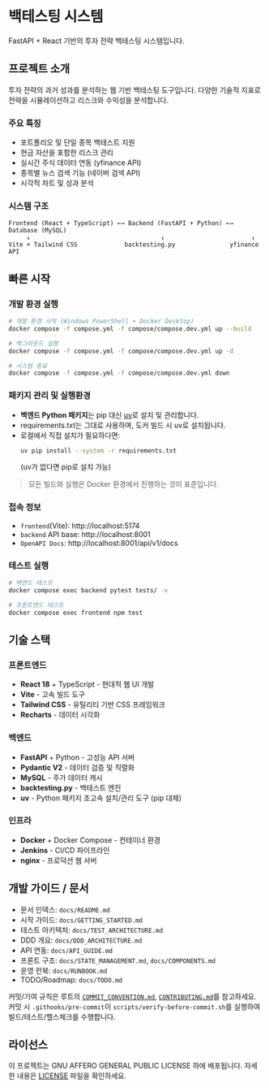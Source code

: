 # 백테스팅 시스템

FastAPI + React 기반의 투자 전략 백테스팅 시스템입니다.

## 프로젝트 소개

투자 전략의 과거 성과를 분석하는 웹 기반 백테스팅 도구입니다. 다양한 기술적 지표로 전략을 시뮬레이션하고 리스크와 수익성을 분석합니다.

### 주요 특징
- 포트폴리오 및 단일 종목 백테스트 지원
- 현금 자산을 포함한 리스크 관리
- 실시간 주식 데이터 연동 (yfinance API)
- 종목별 뉴스 검색 기능 (네이버 검색 API)
- 시각적 차트 및 성과 분석

### 시스템 구조
```
Frontend (React + TypeScript) ←→ Backend (FastAPI + Python) ←→ Database (MySQL)
     ↓                                    ↓                        ↓
Vite + Tailwind CSS             backtesting.py               yfinance API
```

## 빠른 시작


### 개발 환경 실행
```bash
# 개발 환경 시작 (Windows PowerShell + Docker Desktop)
docker compose -f compose.yml -f compose/compose.dev.yml up --build

# 백그라운드 실행
docker compose -f compose.yml -f compose/compose.dev.yml up -d

# 시스템 종료
docker compose -f compose.yml -f compose/compose.dev.yml down
```

### 패키지 관리 및 실행환경
- **백엔드 Python 패키지**는 pip 대신 [uv](https://github.com/astral-sh/uv)로 설치 및 관리합니다.
- requirements.txt는 그대로 사용하며, 도커 빌드 시 uv로 설치됩니다.
- 로컬에서 직접 설치가 필요하다면:
     ```bash
     uv pip install --system -r requirements.txt
     ```
     (uv가 없다면 pip로 설치 가능)

> 모든 빌드와 실행은 Docker 환경에서 진행하는 것이 표준입니다.

### 접속 정보
- `frontend`(Vite): http://localhost:5174
- `backend` API base: http://localhost:8001
- `OpenAPI Docs`: http://localhost:8001/api/v1/docs

### 테스트 실행
```bash
# 백엔드 테스트
docker compose exec backend pytest tests/ -v

# 프론트엔드 테스트
docker compose exec frontend npm test
```

## 기술 스택
### 프론트엔드
- **React 18** + TypeScript - 현대적 웹 UI 개발
- **Vite** - 고속 빌드 도구
- **Tailwind CSS** - 유틸리티 기반 CSS 프레임워크
- **Recharts** - 데이터 시각화

### 백엔드
- **FastAPI** + Python - 고성능 API 서버
- **Pydantic V2** - 데이터 검증 및 직렬화
- **MySQL** - 주가 데이터 캐시
- **backtesting.py** - 백테스트 엔진
- **uv** - Python 패키지 초고속 설치/관리 도구 (pip 대체)

### 인프라
- **Docker** + Docker Compose - 컨테이너 환경
- **Jenkins** - CI/CD 파이프라인
- **nginx** - 프로덕션 웹 서버

## 개발 가이드 / 문서

- 문서 인덱스: `docs/README.md`
- 시작 가이드: `docs/GETTING_STARTED.md`
- 테스트 아키텍처: `docs/TEST_ARCHITECTURE.md`
- DDD 개요: `docs/DDD_ARCHITECTURE.md`
- API 연동: `docs/API_GUIDE.md`
- 프론트 구조: `docs/STATE_MANAGEMENT.md`, `docs/COMPONENTS.md`
- 운영 런북: `docs/RUNBOOK.md`
- TODO/Roadmap: `docs/TODO.md`

커밋/기여 규칙은 루트의 [`COMMIT_CONVENTION.md`](COMMIT_CONVENTION.md), [`CONTRIBUTING.md`](CONTRIBUTING.md)를 참고하세요. 커밋 시 `.githooks/pre-commit`이 `scripts/verify-before-commit.sh`를 실행하여 빌드/테스트/헬스체크를 수행합니다.

## 라이선스

이 프로젝트는 GNU AFFERO GENERAL PUBLIC LICENSE 하에 배포됩니다. 자세한 내용은 [LICENSE](LICENSE) 파일을 확인하세요.
